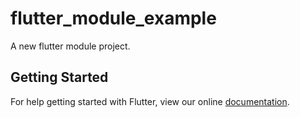 # flutter_module_example

A new flutter module project.

## Getting Started

For help getting started with Flutter, view our online
[documentation](https://flutter.dev/).
